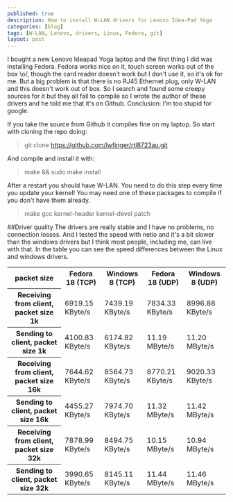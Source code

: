 ```yaml
---
published: true
description: How to install W-LAN drivers for Lenovo Idea-Pad Yoga
categories: [blog]
tags: [W-LAN, Lenovo, drivers, Linux, Fedora, git]
layout: post
---
```


I bought a new Lenovo Ideapad Yoga laptop and the first thing I did was installing Fedora.
Fedora works nice on it, touch screen works out of the box \o/, though the card reader doesn't work but I don't use it, so it's ok for me. But a big problem is that there is no RJ45 Ethernet plug, only W-LAN and this doesn't
work out of box. So I search and found some creepy sources for it but they all fail to compile so I wrote the
author of these drivers and he told me that it's on Github. Conclusion: I'm too stupid for google.


If you take the source from Github it compiles fine on my laptop. So start with cloning the repo doing:

> git clone https://github.com/lwfinger/rtl8723au.git

And compile and install it with:

> make && sudo make install

After a restart you should have W-LAN. You need to do this step every time you update your kernel!
You may need one of these packages to compile if you don't have them already.

> make gcc kernel-header kernel-devel patch

##Driver quality
The drivers are really stable and I have no problems, no connection losses. And I tested the speed with netio and it's a bit slower than the windows drivers but I think most people, including me, can live with that. In the table you can see the speed differences between the Linux and windows drivers.

<table class="table table-striped table-bordered">
 <tr>
  <th>packet size</th>
  <th>Fedora 18 (TCP)</th>
  <th>Windows 8 (TCP)</th>
  <th>Fedora 18 (UDP)</th>
  <th>Windows 8 (UDP)</th>
 </tr>
 <tr>
  <th>Receiving from client, packet size  1k</th>
  <td>6919.15 KByte/s</td>
  <td>7439.19 KByte/s</td>
  <td>7834.33 KByte/s</td>
  <td>8996.88 KByte/s</td>
 </tr>
 <tr>
  <th>Sending to client, packet size  1k</th>
  <td>4100.83 KByte/s</td>
  <td>6174.82 KByte/s</td>
  <td>11.19 MByte/s</td>
  <td>11.20 MByte/s</td>
 </tr>
 <tr>
  <th>Receiving from client, packet size 16k</th>
  <td>7644.62 KByte/s</td>
  <td>8564.73 KByte/s</td>
  <td>8770.21 KByte/s</td>
  <td>9020.33 KByte/s</td>
 </tr>
 <tr>
  <th>Sending to client, packet size 16k</th>
  <td>4455.27 KByte/s</td>
  <td>7974.70 KByte/s</td>
  <td>11.32 MByte/s</td>
  <td>11.42 MByte/s</td>
 </tr>
 <tr>
  <th>Receiving from client, packet size 32k</th>
  <td>7878.99 KByte/s</td>
  <td>8494.75 KByte/s</td>
  <td>10.15 MByte/s</td>
  <td>10.94 MByte/s</td>
 </tr>
 <tr>
  <th>Sending to client, packet size 32k</th>
  <td>3990.65 KByte/s</td>
  <td>8145.11 KByte/s</td>
  <td>11.44 MByte/s</td>
  <td>11.46 MByte/s</td>
 </tr>
</table>
